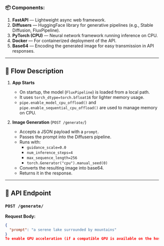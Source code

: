 
### 📦 Components:

1. **FastAPI** — Lightweight async web framework.
2. **Diffusers** — HuggingFace library for generative pipelines (e.g., Stable Diffusion, FluxPipeline).
3. **PyTorch (CPU)** — Neural network framework running inference on CPU.
4. **Docker** — For containerized deployment of the API.
5. **Base64** — Encoding the generated image for easy transmission in API responses.

---

## 🔄 Flow Description

1. **App Starts**  
   - On startup, the model (`FluxPipeline`) is loaded from a local path.
   - It uses `torch_dtype=torch.bfloat16` for lighter memory usage.
   - `pipe.enable_model_cpu_offload()` and `pipe.enable_sequential_cpu_offload()` are used to manage memory on CPU.

2. **Image Generation** (`POST /generate/`)  
   - Accepts a JSON payload with a `prompt`.
   - Passes the prompt into the Diffusers pipeline.
   - Runs with:
     - `guidance_scale=0.0`
     - `num_inference_steps=4`
     - `max_sequence_length=256`
     - `torch.Generator("cpu").manual_seed(0)`
   - Converts the resulting image into base64.
   - Returns it in the response.

---

## 🔌 API Endpoint

### `POST /generate/`

**Request Body:**

```json
{
  "prompt": "a serene lake surrounded by mountains"
}
To enable GPU acceleration (if a compatible GPU is available on the host system), make the following changes: 1. Dockerfile: - Use a PyTorch base image with CUDA support. - Ensure system libraries for CUDA (like `nvidia-cuda-toolkit`) are included if needed. 2. docker-compose.yml: - Add `runtime: nvidia` under the service. - Optionally include device requests to access GPU resources. - Ensure NVIDIA Container Toolkit is installed and configured. 3. main.py: - Replace `"cpu"` with `"cuda"` where torch device is set. - Remove or conditionally apply `enable_model_cpu_offload()` and similar CPU-specific logic. - Optionally call `pipe.to("cuda")` if required. 4. requirements.txt: - Make sure `torch` has GPU (CUDA) support. You may not need changes if using a CUDA-based Docker image. 5. Host System: - Must have NVIDIA drivers and Docker with GPU access. - Make sure the user running Docker has permission to access the GPU. 6. Rebuild: - Run `docker-compose build` again to rebuild the image with GPU support.